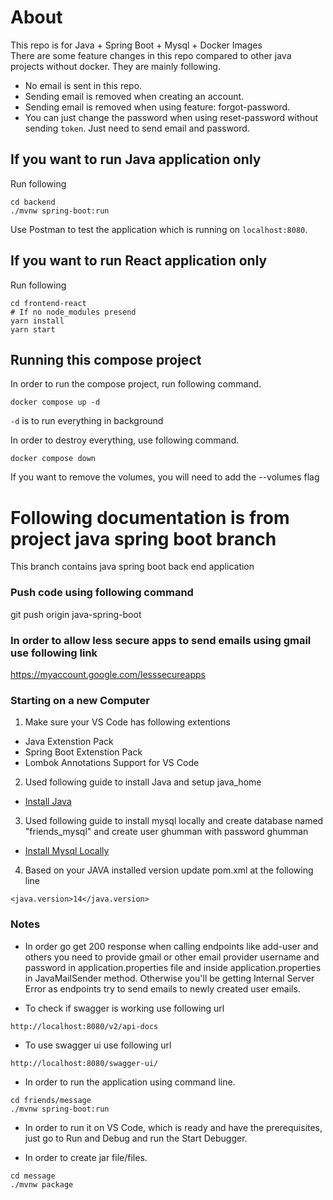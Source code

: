 # About 
This repo is for Java + Spring Boot + Mysql + Docker Images<br/>
There are some feature changes in this repo compared to other java projects without docker. They are mainly following.<br/>
- No email is sent in this repo.
- Sending email is removed when creating an account.
- Sending email is removed when using feature: forgot-password.
- You can just change the password when using reset-password without sending `token`. Just need to send email and password.

## If you want to run Java application only
Run following
```
cd backend
./mvnw spring-boot:run
```
Use Postman to test the application which is running on `localhost:8080`. 

## If you want to run React application only
Run following
```
cd frontend-react
# If no node_modules presend
yarn install
yarn start
```

## Running this compose project
In order to run the compose project, run following command.
``` 
docker compose up -d 
``` 
`-d` is to run everything in background<br/> 
 
In order to destroy everything, use following command.<br/> 
``` 
docker compose down 
``` 
If you want to remove the volumes, you will need to add the --volumes flag<br/> 


# Following documentation is from project java spring boot branch

This branch contains java spring boot back end application
### Push code using following command
git push origin java-spring-boot
### In order to allow less secure apps to send emails using gmail use following link
https://myaccount.google.com/lesssecureapps

### Starting on a new Computer
1. Make sure your VS Code has following extentions
- Java Extenstion Pack
- Spring Boot Extenstion Pack
- Lombok Annotations Support for VS Code

2. Used following guide to install Java and setup java_home
- [Install Java](https://linuxhint.com/install_jdk_14_ubuntu/)

3. Used following guide to install mysql locally and create database named "friends_mysql" and create user ghumman with password ghumman
- [Install Mysql Locally](https://www.digitalocean.com/community/tutorials/how-to-install-mysql-on-ubuntu-20-04)

4. Based on your JAVA installed version update pom.xml at the following line
```
<java.version>14</java.version>
```

### Notes
- In order go get 200 response when calling endpoints like add-user and others you need to provide gmail or other email provider username and password in application.properties file and inside application.properties in JavaMailSender method. Otherwise you'll be getting Internal Server Error as endpoints try to send emails to newly created user emails. 

- To check if swagger is working use following url 
```
http://localhost:8080/v2/api-docs
```

- To use swagger ui use following url
```
http://localhost:8080/swagger-ui/
```

- In order to run the application using command line. 
```
cd friends/message
./mvnw spring-boot:run
```
- In order to run it on VS Code, which is ready and have the prerequisites, just go to Run and Debug and run the 
Start Debugger.<br/>

- In order to create jar file/files.
```
cd message
./mvnw package
```
